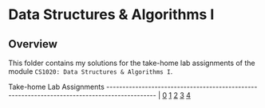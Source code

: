 # Data Structures & Algorithms I

## Overview
This folder contains my solutions for the take-home lab assignments of the module `CS1020: Data Structures & Algorithms I`.

Take-home Lab Assignments
--------------------------------------------------------------------------------------------- |
[0](https://github.com/shumarb/coursework/tree/master/modules/data-structures-and-algorithms/cs1020/take-home-labs/take-home-lab-0)
[1](https://github.com/shumarb/coursework/tree/master/modules/data-structures-and-algorithms/cs1020/take-home-labs/take-home-lab-1)
[2](https://github.com/shumarb/coursework/tree/master/modules/data-structures-and-algorithms/cs1020/take-home-labs/take-home-lab-2)
[3](https://github.com/shumarb/coursework/tree/master/modules/data-structures-and-algorithms/cs1020/take-home-labs/take-home-lab-3)
[4](https://github.com/shumarb/coursework/tree/master/modules/data-structures-and-algorithms/cs1020/take-home-labs/take-home-lab-4)
